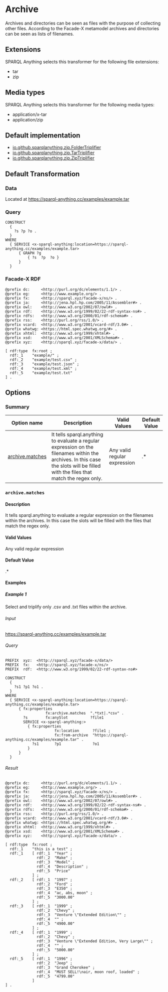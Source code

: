 <!-- This page has been generated with sparql-anything-documentation-generator module -->

# Archive

Archives and directories can be seen as files with the purpose of collecting other files. According to the Facade-X metamodel archives and directories can be seen as lists of filenames.

## Extensions

SPARQL Anything selects this transformer for the following file extensions:

- tar
- zip

## Media types

SPARQL Anything selects this transformer for the following media types:

- application/x-tar
- application/zip

## Default implementation

- [io.github.sparqlanything.zip.FolderTriplifier](../sparql-anything-archive/src/main/java/io/github/sparqlanything/archive/FolderTriplifier.java)
- [io.github.sparqlanything.zip.TarTriplifier](../sparql-anything-archive/src/main/java/io/github/sparqlanything/archive/TarTriplifier.java)
- [io.github.sparqlanything.zip.ZipTriplifier](../sparql-anything-archive/src/main/java/io/github/sparqlanything/archive/ZipTriplifier.java)

## Default Transformation

### Data

Located at https://sparql-anything.cc/examples/example.tar

### Query

```
CONSTRUCT 
  { 
    ?s ?p ?o .
  }
WHERE
  { SERVICE <x-sparql-anything:location=https://sparql-anything.cc/examples/example.tar>
      { GRAPH ?g
          { ?s  ?p  ?o }
      }
  }

```

### Facade-X RDF

```turtle
@prefix dc:     <http://purl.org/dc/elements/1.1/> .
@prefix eg:     <http://www.example.org/> .
@prefix fx:     <http://sparql.xyz/facade-x/ns/> .
@prefix ja:     <http://jena.hpl.hp.com/2005/11/Assembler#> .
@prefix owl:    <http://www.w3.org/2002/07/owl#> .
@prefix rdf:    <http://www.w3.org/1999/02/22-rdf-syntax-ns#> .
@prefix rdfs:   <http://www.w3.org/2000/01/rdf-schema#> .
@prefix rss:    <http://purl.org/rss/1.0/> .
@prefix vcard:  <http://www.w3.org/2001/vcard-rdf/3.0#> .
@prefix whatwg: <https://html.spec.whatwg.org/#> .
@prefix xhtml:  <http://www.w3.org/1999/xhtml#> .
@prefix xsd:    <http://www.w3.org/2001/XMLSchema#> .
@prefix xyz:    <http://sparql.xyz/facade-x/data/> .

[ rdf:type  fx:root ;
  rdf:_1    "example/" ;
  rdf:_2    "example/test.csv" ;
  rdf:_3    "example/test.json" ;
  rdf:_4    "example/test.xml" ;
  rdf:_5    "example/test.txt"
] .

```
## Options

### Summary

| Option name | Description | Valid Values | Default Value |
|-------------|-------------|--------------|---------------|
| [archive.matches](#archivematches) | It tells sparql.anything to evaluate a regular expression on the filenames within the archives. In this case the slots will be filled with the files that match the regex only. | Any valid regular expression | .* |

### `archive.matches`

#### Description

It tells sparql.anything to evaluate a regular expression on the filenames within the archives. In this case the slots will be filled with the files that match the regex only.

#### Valid Values

Any valid regular expression

#### Default Value

.*

#### Examples

##### Example 1

Select and triplify only .csv and .txt files within the archive.

###### Input

https://sparql-anything.cc/examples/example.tar

###### Query

```
PREFIX  xyz:  <http://sparql.xyz/facade-x/data/>
PREFIX  fx:   <http://sparql.xyz/facade-x/ns/>
PREFIX  rdf:  <http://www.w3.org/1999/02/22-rdf-syntax-ns#>

CONSTRUCT 
  { 
    ?s1 ?p1 ?o1 .
  }
WHERE
  { SERVICE <x-sparql-anything:location=https://sparql-anything.cc/examples/example.tar>
      { fx:properties
                  fx:archive.matches  ".*txt|.*csv" .
        ?s        fx:anySlot          ?file1
        SERVICE <x-sparql-anything:>
          { fx:properties
                      fx:location      ?file1 ;
                      fx:from-archive  "https://sparql-anything.cc/examples/example.tar" .
            ?s1       ?p1              ?o1
          }
      }
  }

```

###### Result

```turtle
@prefix dc:     <http://purl.org/dc/elements/1.1/> .
@prefix eg:     <http://www.example.org/> .
@prefix fx:     <http://sparql.xyz/facade-x/ns/> .
@prefix ja:     <http://jena.hpl.hp.com/2005/11/Assembler#> .
@prefix owl:    <http://www.w3.org/2002/07/owl#> .
@prefix rdf:    <http://www.w3.org/1999/02/22-rdf-syntax-ns#> .
@prefix rdfs:   <http://www.w3.org/2000/01/rdf-schema#> .
@prefix rss:    <http://purl.org/rss/1.0/> .
@prefix vcard:  <http://www.w3.org/2001/vcard-rdf/3.0#> .
@prefix whatwg: <https://html.spec.whatwg.org/#> .
@prefix xhtml:  <http://www.w3.org/1999/xhtml#> .
@prefix xsd:    <http://www.w3.org/2001/XMLSchema#> .
@prefix xyz:    <http://sparql.xyz/facade-x/data/> .

[ rdf:type  fx:root ;
  rdf:_1    "this is a test" ;
  rdf:_1    [ rdf:_1  "Year" ;
              rdf:_2  "Make" ;
              rdf:_3  "Model" ;
              rdf:_4  "Description" ;
              rdf:_5  "Price"
            ] ;
  rdf:_2    [ rdf:_1  "1997" ;
              rdf:_2  "Ford" ;
              rdf:_3  "E350" ;
              rdf:_4  "ac, abs, moon" ;
              rdf:_5  "3000.00"
            ] ;
  rdf:_3    [ rdf:_1  "1999" ;
              rdf:_2  "Chevy" ;
              rdf:_3  "Venture \"Extended Edition\"" ;
              rdf:_4  "" ;
              rdf:_5  "4900.00"
            ] ;
  rdf:_4    [ rdf:_1  "1999" ;
              rdf:_2  "Chevy" ;
              rdf:_3  "Venture \"Extended Edition, Very Large\"" ;
              rdf:_4  "" ;
              rdf:_5  "5000.00"
            ] ;
  rdf:_5    [ rdf:_1  "1996" ;
              rdf:_2  "Jeep" ;
              rdf:_3  "Grand Cherokee" ;
              rdf:_4  "MUST SELL!\nair, moon roof, loaded" ;
              rdf:_5  "4799.00"
            ]
] .

```





